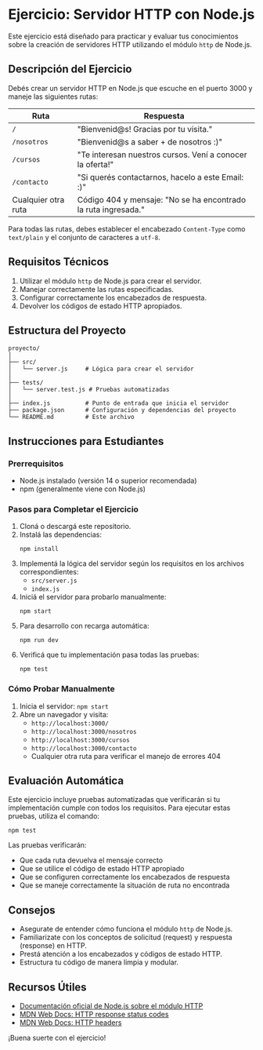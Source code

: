 # Ejercicio: Servidor HTTP con Node.js

Este ejercicio está diseñado para practicar y evaluar tus conocimientos sobre la creación de servidores HTTP utilizando el módulo `http` de Node.js.

## Descripción del Ejercicio

Debés crear un servidor HTTP en Node.js que escuche en el puerto 3000 y maneje las siguientes rutas:

| Ruta | Respuesta |
|------|-----------|
| `/` | "Bienvenid@s! Gracias por tu visita." |
| `/nosotros` | "Bienvenid@s a saber + de nosotros :)" |
| `/cursos` | "Te interesan nuestros cursos. Vení a conocer la oferta!" |
| `/contacto` | "Si querés contactarnos, hacelo a este Email: :)" |
| Cualquier otra ruta | Código 404 y mensaje: "No se ha encontrado la ruta ingresada." |

Para todas las rutas, debes establecer el encabezado `Content-Type` como `text/plain` y el conjunto de caracteres a `utf-8`.

## Requisitos Técnicos

1. Utilizar el módulo `http` de Node.js para crear el servidor.
2. Manejar correctamente las rutas especificadas.
3. Configurar correctamente los encabezados de respuesta.
4. Devolver los códigos de estado HTTP apropiados.

## Estructura del Proyecto

```
proyecto/
│
├── src/
│   └── server.js     # Lógica para crear el servidor
│
├── tests/
│   └── server.test.js # Pruebas automatizadas
│
├── index.js          # Punto de entrada que inicia el servidor
├── package.json      # Configuración y dependencias del proyecto
└── README.md         # Este archivo
```

## Instrucciones para Estudiantes

### Prerrequisitos

- Node.js instalado (versión 14 o superior recomendada)
- npm (generalmente viene con Node.js)

### Pasos para Completar el Ejercicio

1. Cloná o descargá este repositorio.
2. Instalá las dependencias:
   ```
   npm install
   ```
3. Implementá la lógica del servidor según los requisitos en los archivos correspondientes:
   - `src/server.js`
   - `index.js`
4. Iniciá el servidor para probarlo manualmente:
   ```
   npm start
   ```
5. Para desarrollo con recarga automática:
   ```
   npm run dev
   ```
6. Verificá que tu implementación pasa todas las pruebas:
   ```
   npm test
   ```

### Cómo Probar Manualmente

1. Inicia el servidor: `npm start`
2. Abre un navegador y visita:
   - `http://localhost:3000/`
   - `http://localhost:3000/nosotros`
   - `http://localhost:3000/cursos`
   - `http://localhost:3000/contacto`
   - Cualquier otra ruta para verificar el manejo de errores 404

## Evaluación Automática

Este ejercicio incluye pruebas automatizadas que verificarán si tu implementación cumple con todos los requisitos. Para ejecutar estas pruebas, utiliza el comando:

```
npm test
```

Las pruebas verificarán:
- Que cada ruta devuelva el mensaje correcto
- Que se utilice el código de estado HTTP apropiado
- Que se configuren correctamente los encabezados de respuesta
- Que se maneje correctamente la situación de ruta no encontrada

## Consejos

- Asegurate de entender cómo funciona el módulo `http` de Node.js.
- Familiarizate con los conceptos de solicitud (request) y respuesta (response) en HTTP.
- Prestá atención a los encabezados y códigos de estado HTTP.
- Estructura tu código de manera limpia y modular.

## Recursos Útiles

- [Documentación oficial de Node.js sobre el módulo HTTP](https://nodejs.org/api/http.html)
- [MDN Web Docs: HTTP response status codes](https://developer.mozilla.org/en-US/docs/Web/HTTP/Status)
- [MDN Web Docs: HTTP headers](https://developer.mozilla.org/en-US/docs/Web/HTTP/Headers)

¡Buena suerte con el ejercicio!
